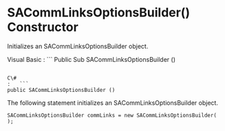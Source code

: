 <!-- loio81e074ae6ce21014b2159737bb7c366b -->

# SACommLinksOptionsBuilder\(\) Constructor

Initializes an SACommLinksOptionsBuilder object.



Visual Basic
:   ```
Public Sub SACommLinksOptionsBuilder ()
```

C\#
:   ```
public SACommLinksOptionsBuilder ()
```



The following statement initializes an SACommLinksOptionsBuilder object.

```
SACommLinksOptionsBuilder commLinks = new SACommLinksOptionsBuilder( );
```

